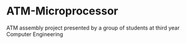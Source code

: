 # ATM-Microprocessor
ATM assembly project presented by a group of students at third year Computer Engineering
